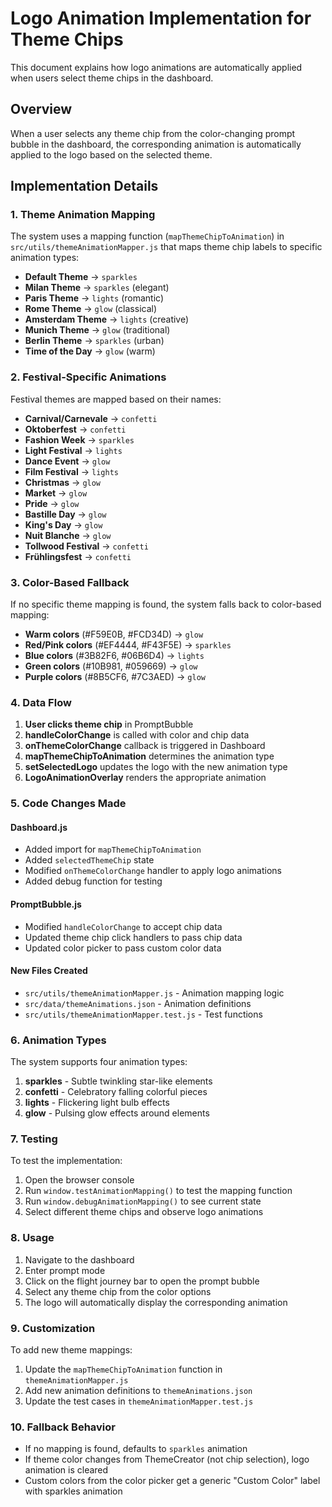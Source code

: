 # Logo Animation Implementation for Theme Chips

This document explains how logo animations are automatically applied when users select theme chips in the dashboard.

## Overview

When a user selects any theme chip from the color-changing prompt bubble in the dashboard, the corresponding animation is automatically applied to the logo based on the selected theme.

## Implementation Details

### 1. Theme Animation Mapping

The system uses a mapping function (`mapThemeChipToAnimation`) in `src/utils/themeAnimationMapper.js` that maps theme chip labels to specific animation types:

- **Default Theme** → `sparkles`
- **Milan Theme** → `sparkles` (elegant)
- **Paris Theme** → `lights` (romantic)
- **Rome Theme** → `glow` (classical)
- **Amsterdam Theme** → `lights` (creative)
- **Munich Theme** → `glow` (traditional)
- **Berlin Theme** → `sparkles` (urban)
- **Time of the Day** → `glow` (warm)

### 2. Festival-Specific Animations

Festival themes are mapped based on their names:

- **Carnival/Carnevale** → `confetti`
- **Oktoberfest** → `confetti`
- **Fashion Week** → `sparkles`
- **Light Festival** → `lights`
- **Dance Event** → `glow`
- **Film Festival** → `lights`
- **Christmas** → `glow`
- **Market** → `glow`
- **Pride** → `glow`
- **Bastille Day** → `glow`
- **King's Day** → `glow`
- **Nuit Blanche** → `glow`
- **Tollwood Festival** → `confetti`
- **Frühlingsfest** → `confetti`

### 3. Color-Based Fallback

If no specific theme mapping is found, the system falls back to color-based mapping:

- **Warm colors** (#F59E0B, #FCD34D) → `glow`
- **Red/Pink colors** (#EF4444, #F43F5E) → `sparkles`
- **Blue colors** (#3B82F6, #06B6D4) → `lights`
- **Green colors** (#10B981, #059669) → `glow`
- **Purple colors** (#8B5CF6, #7C3AED) → `glow`

### 4. Data Flow

1. **User clicks theme chip** in PromptBubble
2. **handleColorChange** is called with color and chip data
3. **onThemeColorChange** callback is triggered in Dashboard
4. **mapThemeChipToAnimation** determines the animation type
5. **setSelectedLogo** updates the logo with the new animation type
6. **LogoAnimationOverlay** renders the appropriate animation

### 5. Code Changes Made

#### Dashboard.js
- Added import for `mapThemeChipToAnimation`
- Added `selectedThemeChip` state
- Modified `onThemeColorChange` handler to apply logo animations
- Added debug function for testing

#### PromptBubble.js
- Modified `handleColorChange` to accept chip data
- Updated theme chip click handlers to pass chip data
- Updated color picker to pass custom color data

#### New Files Created
- `src/utils/themeAnimationMapper.js` - Animation mapping logic
- `src/data/themeAnimations.json` - Animation definitions
- `src/utils/themeAnimationMapper.test.js` - Test functions

### 6. Animation Types

The system supports four animation types:

1. **sparkles** - Subtle twinkling star-like elements
2. **confetti** - Celebratory falling colorful pieces
3. **lights** - Flickering light bulb effects
4. **glow** - Pulsing glow effects around elements

### 7. Testing

To test the implementation:

1. Open the browser console
2. Run `window.testAnimationMapping()` to test the mapping function
3. Run `window.debugAnimationMapping()` to see current state
4. Select different theme chips and observe logo animations

### 8. Usage

1. Navigate to the dashboard
2. Enter prompt mode
3. Click on the flight journey bar to open the prompt bubble
4. Select any theme chip from the color options
5. The logo will automatically display the corresponding animation

### 9. Customization

To add new theme mappings:

1. Update the `mapThemeChipToAnimation` function in `themeAnimationMapper.js`
2. Add new animation definitions to `themeAnimations.json`
3. Update the test cases in `themeAnimationMapper.test.js`

### 10. Fallback Behavior

- If no mapping is found, defaults to `sparkles` animation
- If theme color changes from ThemeCreator (not chip selection), logo animation is cleared
- Custom colors from the color picker get a generic "Custom Color" label with sparkles animation

